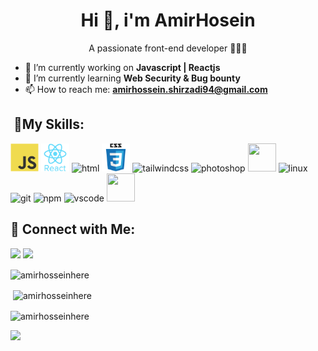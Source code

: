 <h1 align="center">Hi 👋, i'm AmirHosein</h1>
<P align="center"> A passionate front-end developer 👨‍💻✨</P>

- 👀 I’m currently working on **Javascript | Reactjs**
- 🌱 I’m currently learning **Web Security & Bug bounty**
- 📫 How to reach me: **amirhossein.shirzadi94@gmail.com**


<h2> &nbsp;🚀My Skills:</h2>
<p align="left">
<img src="https://raw.githubusercontent.com/devicons/devicon/master/icons/javascript/javascript-original.svg" alt="javascript" width="45" height="45" />
<img src="https://raw.githubusercontent.com/devicons/devicon/master/icons/react/react-original-wordmark.svg" alt="react" width="45" height="45" />
<img src="https://cdn.jsdelivr.net/gh/devicons/devicon/icons/html5/html5-original.svg" alt="html" width="45" height="45"/>
<img src="https://raw.githubusercontent.com/devicons/devicon/master/icons/css3/css3-original-wordmark.svg" alt="css3" width="45" height="45" />
<img src="https://cdn.jsdelivr.net/gh/devicons/devicon/icons/tailwindcss/tailwindcss-original.svg" alt="tailwindcss" width="45" height="45"/>
<img src="https://cdn.jsdelivr.net/gh/devicons/devicon/icons/photoshop/photoshop-original.svg" alt="photoshop" width="45" height="45"/>
<img src="https://cdn.jsdelivr.net/gh/devicons/devicon@latest/icons/premierepro/premierepro-original.svg" width="45" height="45"/>
<img src="https://cdn.jsdelivr.net/gh/devicons/devicon/icons/linux/linux-original.svg" alt="linux" width="45" height="45"/>       
<img src="https://cdn.jsdelivr.net/gh/devicons/devicon/icons/git/git-original.svg" alt="git" width="45" height="45"/>
<img src="https://cdn.jsdelivr.net/gh/devicons/devicon@latest/icons/npm/npm-original-wordmark.svg" alt="npm" width="45" height="45"/>
<img src="https://cdn.jsdelivr.net/gh/devicons/devicon/icons/vscode/vscode-original.svg" alt="vscode" width="45" height="45"/>
<img src="https://cdn.jsdelivr.net/gh/devicons/devicon@latest/icons/figma/figma-original.svg" width="45" height="45"/>
</p>

## 🔗 Connect with Me:
  <a align="center" href="https://x.com/ItsSukuna1?t=oNXkBW9ftN73f9XumDWF4Q&s=35&mx=2"><img src="https://img.shields.io/badge/Twitter-2CA5E0?style=for-the-badge&logo=x&logoColor=black" /></a>
  <a align="center" href="https://www.instagram.com/Amirhere0"><img src="https://img.shields.io/badge/Instagram-%23E4405F.svg?style=for-the-badge&logo=Instagram&logoColor=white" /></a>
   
<p><img align="center" src="https://github-readme-stats.vercel.app/api/top-langs?username=amirhosseinhere&show_icons=true&theme=dark&locale=en&layout=compact" alt="amirhosseinhere" /></p>

  <p>&nbsp;<img align="center" src="https://github-readme-stats.vercel.app/api?username=amirhosseinhere&show_icons=true&theme=dark&locale=en" alt="amirhosseinhere" /></p>
<p align="center">
  <p><img align="center" src="https://github-readme-streak-stats.herokuapp.com/?user=amirhosseinhere&theme=dark" alt="amirhosseinhere" /></p>
  <img src="https://capsule-render.vercel.app/api?type=waving&color=gradient&height=100&section=footer"/>
</p>

<!---
Amirhosseinhere/Amirhosseinhere is a ✨ special ✨ repository because its `README.md` (this file) appears on your GitHub profile.
You can click the Preview link to take a look at your changes.
--->
